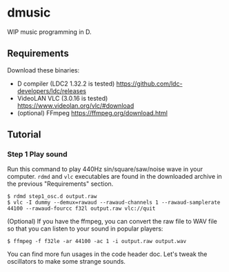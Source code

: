 # dmusic

WIP music programming in D.

## Requirements

Download these binaries:
- D compiler (LDC2 1.32.2 is tested) https://github.com/ldc-developers/ldc/releases
- VideoLAN VLC (3.0.16 is tested) https://www.videolan.org/vlc/#download
- (optional) FFmpeg https://ffmpeg.org/download.html

## Tutorial

### Step 1 Play sound

Run this command to play 440Hz sin/square/saw/noise wave in your computer. `rdmd` and `vlc` executables are found in the downloaded archive in the previous "Requirements" section.

```shell
$ rdmd step1_osc.d output.raw
$ vlc -I dummy --demux=rawaud --rawaud-channels 1 --rawaud-samplerate 44100 --rawaud-fourcc f32l output.raw vlc://quit
```

(Optional) If you have the ffmpeg, you can convert the raw file to WAV file so that you can listen to your sound in popular players:

```shell
$ ffmpeg -f f32le -ar 44100 -ac 1 -i output.raw output.wav
```

You can find more fun usages in the code header doc. Let's tweak the oscillators to make some strange sounds.
